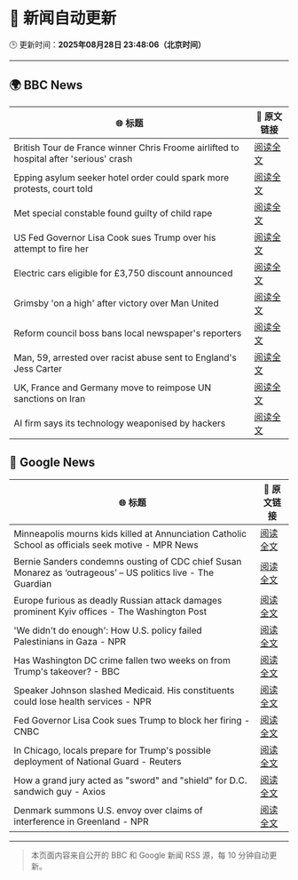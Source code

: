 # 🧠 新闻自动更新

🕒 更新时间：**2025年08月28日 23:48:06（北京时间）**

---

## 🌍 BBC News

| 🌐 标题 | 🔗 原文链接 |
|--------|-------------|
| British Tour de France winner Chris Froome airlifted to hospital after 'serious' crash | [阅读全文](https://www.bbc.com/sport/cycling/articles/c4glv348xjwo?at_medium=RSS&at_campaign=rss) |
| Epping asylum seeker hotel order could spark more protests, court told | [阅读全文](https://www.bbc.com/news/articles/cpqv01lxvyro?at_medium=RSS&at_campaign=rss) |
| Met special constable found guilty of child rape | [阅读全文](https://www.bbc.com/news/articles/c0ml30vgykro?at_medium=RSS&at_campaign=rss) |
| US Fed Governor Lisa Cook sues Trump over his attempt to fire her | [阅读全文](https://www.bbc.com/news/articles/c1dxl6ry4y3o?at_medium=RSS&at_campaign=rss) |
| Electric cars eligible for £3,750 discount announced | [阅读全文](https://www.bbc.com/news/articles/cvgvywyev1do?at_medium=RSS&at_campaign=rss) |
| Grimsby 'on a high' after victory over Man United | [阅读全文](https://www.bbc.com/news/articles/cwy5zp1xg1vo?at_medium=RSS&at_campaign=rss) |
| Reform council boss bans local newspaper's reporters | [阅读全文](https://www.bbc.com/news/articles/cger45p0lv0o?at_medium=RSS&at_campaign=rss) |
| Man, 59, arrested over racist abuse sent to England's Jess Carter | [阅读全文](https://www.bbc.com/news/articles/c07plxg1vl3o?at_medium=RSS&at_campaign=rss) |
| UK, France and Germany move to reimpose UN sanctions on Iran | [阅读全文](https://www.bbc.com/news/articles/c4gmr3z49lxo?at_medium=RSS&at_campaign=rss) |
| AI firm says its technology weaponised by hackers | [阅读全文](https://www.bbc.com/news/articles/crr24eqnnq9o?at_medium=RSS&at_campaign=rss) |

## 📰 Google News

| 🌐 标题 | 🔗 原文链接 |
|--------|-------------|
| Minneapolis mourns kids killed at Annunciation Catholic School as officials seek motive - MPR News | [阅读全文](https://news.google.com/rss/articles/CBMinwFBVV95cUxOSmNEVzZoM1JERVpOb09MejRSUjB5aV9iVHh0Y3R3allZMVpLZk83cnJPV3pHSUxHeklHdlhNeTIyRzZjX3hBbUtFRXo3blZlTnM5QldNMF83dkpoMGlCWm9Kd1JpYUdldEs3NHdULXpyeGxVTy1tY3JvUFdzbVdYNVRoZFFZWnVhdXhlS284eGdqR3FKMFlJOTlmU1JCX0U?oc=5) |
| Bernie Sanders condemns ousting of CDC chief Susan Monarez as ‘outrageous’ – US politics live - The Guardian | [阅读全文](https://news.google.com/rss/articles/CBMiqgFBVV95cUxNS1FLaU5uY191OWVLVlY2Si1TblNGX3pYZlh3TFl2WUxGWFg5WFR1XzdzVTB5MGRlSk00dG1WSmlISXBZN3hYbXNmQnd2V1VsNTVLT0wwaC1xSk5nTVdycERRM29tTHpUWWhfVWJlY29RcVFxbV9YUWR6b3lTUG9WVkExQ1BBUWc1VXpPa3c2M1lmb3lxZlpQSjQ1NXlLLTVSQm1acDItcW85dw?oc=5) |
| Europe furious as deadly Russian attack damages prominent Kyiv offices - The Washington Post | [阅读全文](https://news.google.com/rss/articles/CBMihgFBVV95cUxQV1NiY1lOaHZ6RmdoQU51U1hHX0czai1EN19ValloOVptaVFkRHBJai0tYkJULVl0aWFKVmVjUWFyMFk3LXlnNms2UmhJTnJMY2RyQkxNcm53OTRFYk9EMUROYUhXMGtGQl9DNWtPQ2N6bnJEdDJuU1dyM2RBV29CbVVKWWRsQQ?oc=5) |
| 'We didn't do enough': How U.S. policy failed Palestinians in Gaza - NPR | [阅读全文](https://news.google.com/rss/articles/CBMieEFVX3lxTE83WmpFWEtTTWpGNXpKeXNYTjRzUENjT0xqVlBqbnhHT1lWY3VBSFFmQnpzTmw0b2NXU1lhd05xa0d0WF9yLTQ5STEtdUNTWDZPMWppVkZ2cHpXY2VNRHpiUzNhU3FNRV9jY3VjZjdIOEItTXY2TTRhSg?oc=5) |
| Has Washington DC crime fallen two weeks on from Trump's takeover? - BBC | [阅读全文](https://news.google.com/rss/articles/CBMiWkFVX3lxTFBZbnM3UWhua2VMcWNKSmNtekZpOGdudHdETE5jZ1ZPd244NThQZFVwemdjQXozeUtTelhRMnplcE12eko2Q1Q0NklWWWo4cEVBQU9SZGZWUzNpd9IBX0FVX3lxTE1NNEJOQ3dqOTBPMVA5UGk4QVBqTFFmeWRIcWNyajlrdG1aa3VlamR5dTRTWDZoZEUzV2N3NktvV0JMLVJ2RG5GcjM2R25BazQtdVRLRkJMZ0VfZlBPVVJJ?oc=5) |
| Speaker Johnson slashed Medicaid. His constituents could lose health services - NPR | [阅读全文](https://news.google.com/rss/articles/CBMijAFBVV95cUxPTzNFUnNkTzhuMFlrYjNzSEhmOVo2dzlJMlNSbVhRbThabEprZzN4Q1RhZkZkQ2l2ZjUtYmMyYTRPQk11OURVNVNPRkk1cHpPd1dmTElTUGExaWdyd1RNWVJEUlZJNnF0anBsY2FfeDVlemtjaVlhYnd0V2h1TlZVd21EdG5IQnl4aFlzVg?oc=5) |
| Fed Governor Lisa Cook sues Trump to block her firing - CNBC | [阅读全文](https://news.google.com/rss/articles/CBMie0FVX3lxTE9Hd282OTY0dVlQVHdOYmNoUzJaMmczVFBud2VYbzhhNEZDb0pCUnU0SFVpQXVrTGJqNzVmOHRkQlRYeThSemdqV3c2ZlJ3OEZiUk53UlZ0ZmRNdGZxLVZOd2RORDEwVk9hQm5wal9sU3dEUDhGRktfa1Mzc9IBgAFBVV95cUxPU2c5UnhtRFdxOVVITFYtR1lBb21EdFRsUmZOSXo0M09yNWRNNmM3ZWpsQVM2ZHhQMUlqMDJielhOaXUtWVJGWjY3V2RRV0dSVE5PTE5zeWZ1ZXdtTHk3RGJuaGNZRzloWlNSZ2FUTE5tSElWZFQ3VDZoZzVkVUYtOQ?oc=5) |
| In Chicago, locals prepare for Trump's possible deployment of National Guard - Reuters | [阅读全文](https://news.google.com/rss/articles/CBMirgFBVV95cUxPUHM2QXVKdHQ4VkNVS2tOUFBLVGFZVzRxaHIzV21MT1h1aGR5THNnWGtoSmdwVXJkb0ROYndBVlFPTlZnY0tFQ3psV1BvYnRPX1BBY296U3dVZWZoZFVKeUJEeUVJRFhzcWZmRjRFWlJZVlRwX2UzdnMwdF9sRnQ4ZzR3Qnowc1lhbFBkT3M5Y194QXd1T0ptV1VWZk9GVFppdjgzeDZhQnNkRXM1REE?oc=5) |
| How a grand jury acted as "sword" and "shield" for D.C. sandwich guy - Axios | [阅读全文](https://news.google.com/rss/articles/CBMigwFBVV95cUxQTGtrdFpSb3VyallNVlNIXzltV3JMNzMwM0dkOTd4Wk8zRzJ2cElYMFFjMEZIUjZfcVlFcWtZeFJQYWV5SXJoZV8tRV9iMkVDRGhiMGxXZ1pxRW5LeFZQcnlqdUNvd2w1RHlWc0tpeVkxa0p3NTV3ZUxlbWE2TlBnMUJ0bw?oc=5) |
| Denmark summons U.S. envoy over claims of interference in Greenland - NPR | [阅读全文](https://news.google.com/rss/articles/CBMijAFBVV95cUxOMVZiamtCRE1tUHVVRkZSZDc5SEt4Y1IyR0czVHB6UEpyQVd4TmF5UlgtXzM3T3h5ckkyYVluYWdabXpqTEtfbUpXTlpuUmpWRGZHS3RwOEpNdjZKS0hzYjRJUXJXckNJQXZMMmZiU3h1dm0yX2RZMUh1TzRGdTdHOEprRGlxbS1HZ08zWA?oc=5) |

---
> 本页面内容来自公开的 BBC 和 Google 新闻 RSS 源，每 10 分钟自动更新。